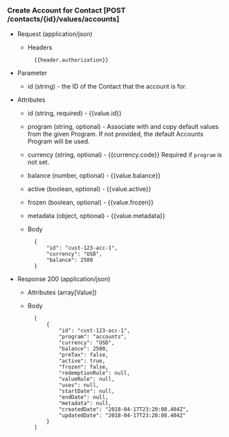 ### Create Account for Contact [POST /contacts/{id}/values/accounts]

+ Request (application/json)
    + Headers
    
            {{header.authorization}}
        
+ Parameter
    + id (string) - the ID of the Contact that the account is for.

+ Attributes
    + id (string, required) - {{value.id}}
    + program (string, optional) - Associate with and copy default values from the given Program. If not provided, the default Accounts Program will be used.
    + currency (string, optional) - {{currency.code}} Required if `program` is not set.
    + balance (number, optional) - {{value.balance}}
    + active (boolean, optional) - {{value.active}}
    + frozen (boolean, optional) - {{value.frozen}}
    + metadata (object, optional) - {{value.metadata}}
    
    + Body
    
            {
                "id": "cust-123-acc-1",
                "currency": "USD",
                "balance": 2500
            }


+ Response 200 (application/json)
    + Attributes (array[Value])

    + Body

            [
                {
                    "id": "cust-123-acc-1",
                    "program": "accounts",
                    "currency": "USD",
                    "balance": 2500, 
                    "preTax": false,
                    "active": true,
                    "frozen": false,
                    "redemptionRule": null,
                    "valueRule": null,
                    "uses": null,
                    "startDate": null,
                    "endDate": null,
                    "metadata": null,
                    "createdDate": "2018-04-17T23:20:08.404Z",
                    "updatedDate": "2018-04-17T23:20:08.404Z"
                }
            ]
